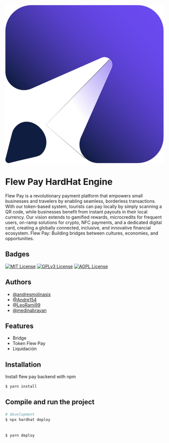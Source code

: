 
![Logo](https://raw.githubusercontent.com/flewpaycom/frontend-flewpay/4b8deb3634645aac5a33503010fc8670ec651242/public/flew-logo-v1.svg)


# Flew Pay HardHat Engine

Flew Pay is a revolutionary payment platform that empowers small businesses and travelers by enabling seamless, borderless transactions. With our token-based system, tourists can pay locally by simply scanning a QR code, while businesses benefit from instant payouts in their local currency. Our vision extends to gamified rewards, microcredits for frequent users, on-ramp solutions for crypto, NFC payments, and a dedicated digital card, creating a globally connected, inclusive, and innovative financial ecosystem. Flew Pay: Building bridges between cultures, economies, and opportunities.









## Badges

[![MIT License](https://img.shields.io/badge/License-MIT-green.svg)](https://choosealicense.com/licenses/mit/)
[![GPLv3 License](https://img.shields.io/badge/License-GPL%20v3-yellow.svg)](https://opensource.org/licenses/)
[![AGPL License](https://img.shields.io/badge/license-AGPL-blue.svg)](http://www.gnu.org/licenses/agpl-3.0)


## Authors

- [@andresmolinasix](https://github.com/andresmolinasix)
- [@Andre154](https://github.com/Andre154)
- [@LeoRami99](https://github.com/LeoRami99)
- [@medinabrayan](https://github.com/medinabrayan)


## Features

- Bridge 
- Token Flew Pay
- Liquidación



## Installation

Install flew pay backend with npm

```bash
$ yarn install

```

## Compile and run the project

```bash
# development
$ npx hardhat deploy


$ yarn deploy



```
